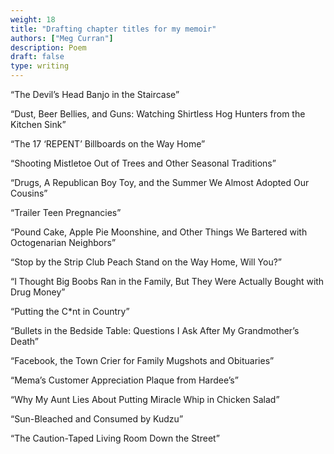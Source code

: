 ```yaml
---
weight: 18
title: "Drafting chapter titles for my memoir"
authors: ["Meg Curran"]
description: Poem
draft: false
type: writing
---
```


“The Devil’s Head Banjo in the Staircase”

“Dust, Beer Bellies, and Guns: Watching Shirtless Hog Hunters from the Kitchen Sink”

“The 17 ‘REPENT’ Billboards on the Way Home”

“Shooting Mistletoe Out of Trees and Other Seasonal Traditions”

“Drugs, A Republican Boy Toy, and the Summer We Almost Adopted Our Cousins”

“Trailer Teen Pregnancies”

“Pound Cake, Apple Pie Moonshine, and Other Things We Bartered with Octogenarian Neighbors”

“Stop by the Strip Club Peach Stand on the Way Home, Will You?”

“I Thought Big Boobs Ran in the Family, But They Were Actually Bought with Drug Money”

“Putting the C*nt in Country”

“Bullets in the Bedside Table: Questions I Ask After My Grandmother’s Death”

“Facebook, the Town Crier for Family Mugshots and Obituaries”

“Mema’s Customer Appreciation Plaque from Hardee’s” 

“Why My Aunt Lies About Putting Miracle Whip in Chicken Salad”

“Sun-Bleached and Consumed by Kudzu”

“The Caution-Taped Living Room Down the Street”

